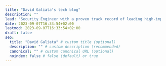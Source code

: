 ```yaml
---
title: "David Galiata's tech blog"
description: ""
lead: "Security Engineer with a proven track record of leading high-impact projects in cybersecurity and cloud engineering."
date: 2023-09-07T16:33:54+02:00
lastmod: 2023-09-07T16:33:54+02:00
draft: false
seo:
  title: "David Galiata" # custom title (optional)
  description: "" # custom description (recommended)
  canonical: "" # custom canonical URL (optional)
  noindex: false # false (default) or true
---
```

